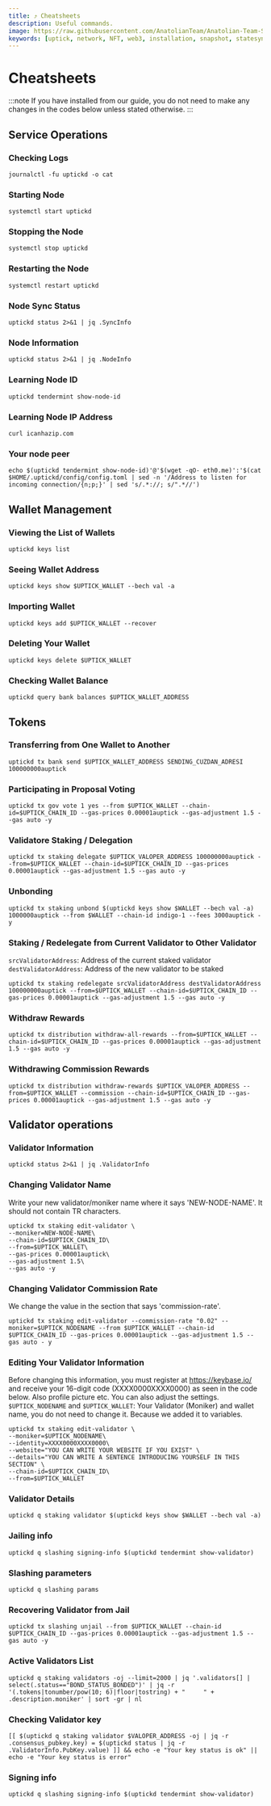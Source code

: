 ```yaml
---
title: ⤴️ Cheatsheets
description: Useful commands.
image: https://raw.githubusercontent.com/AnatolianTeam/Anatolian-Team-Services/main/docs/Mainnet/Cosmos-Ecosystem/uptick-network/img/Uptick-Service-Cover.jpg
keywords: [uptick, network, NFT, web3, installation, snapshot, statesync, update]
---
```


# Cheatsheets 
:::note
If you have installed from our guide, you do not need to make any changes in the codes below unless stated otherwise.
:::

## Service Operations

### Checking Logs
```
journalctl -fu uptickd -o cat
```

### Starting Node
```
systemctl start uptickd
```

### Stopping the Node
```
systemctl stop uptickd
```

### Restarting the Node
```
systemctl restart uptickd
```

### Node Sync Status
```
uptickd status 2>&1 | jq .SyncInfo
```

### Node Information
```
uptickd status 2>&1 | jq .NodeInfo
```

### Learning Node ID
```
uptickd tendermint show-node-id
```

### Learning Node IP Address
```
curl icanhazip.com
```

### Your node peer
```
echo $(uptickd tendermint show-node-id)'@'$(wget -qO- eth0.me)':'$(cat $HOME/.uptickd/config/config.toml | sed -n '/Address to listen for incoming connection/{n;p;}' | sed 's/.*://; s/".*//')
```

## Wallet Management

### Viewing the List of Wallets
```
uptickd keys list
```

### Seeing Wallet Address
```
uptickd keys show $UPTICK_WALLET --bech val -a
```

### Importing Wallet
```
uptickd keys add $UPTICK_WALLET --recover
```

### Deleting Your Wallet
```
uptickd keys delete $UPTICK_WALLET
```

### Checking Wallet Balance
```
uptickd query bank balances $UPTICK_WALLET_ADDRESS
```

## Tokens

### Transferring from One Wallet to Another
```
uptickd tx bank send $UPTICK_WALLET_ADDRESS SENDING_CUZDAN_ADRESI 100000000auptick
```

### Participating in Proposal Voting
```
uptickd tx gov vote 1 yes --from $UPTICK_WALLET --chain-id=$UPTICK_CHAIN_ID --gas-prices 0.00001auptick --gas-adjustment 1.5 --gas auto -y
```

### Validatore Staking / Delegation
```
uptickd tx staking delegate $UPTICK_VALOPER_ADDRESS 100000000auptick --from=$UPTICK_WALLET --chain-id=$UPTICK_CHAIN_ID --gas-prices 0.00001auptick --gas-adjustment 1.5 --gas auto -y
```
### Unbonding
```
uptickd tx staking unbond $(uptickd keys show $WALLET --bech val -a) 1000000auptick --from $WALLET --chain-id indigo-1 --fees 3000auptick -y
```

### Staking / Redelegate from Current Validator to Other Validator
`srcValidatorAddress`: Address of the current staked validator
`destValidatorAddress`: Address of the new validator to be staked
```
uptickd tx staking redelegate srcValidatorAddress destValidatorAddress 100000000auptick --from=$UPTICK_WALLET --chain-id=$UPTICK_CHAIN_ID --gas-prices 0.00001auptick --gas-adjustment 1.5 --gas auto -y
```

### Withdraw Rewards
```
uptickd tx distribution withdraw-all-rewards --from=$UPTICK_WALLET --chain-id=$UPTICK_CHAIN_ID --gas-prices 0.00001auptick --gas-adjustment 1.5 --gas auto -y
```

### Withdrawing Commission Rewards

```
uptickd tx distribution withdraw-rewards $UPTICK_VALOPER_ADDRESS --from=$UPTICK_WALLET --commission --chain-id=$UPTICK_CHAIN_ID --gas-prices 0.00001auptick --gas-adjustment 1.5 --gas auto -y
```

## Validator operations

### Validator Information
```
uptickd status 2>&1 | jq .ValidatorInfo
```

### Changing Validator Name
Write your new validator/moniker name where it says 'NEW-NODE-NAME'. It should not contain TR characters.
```
uptickd tx staking edit-validator \
--moniker=NEW-NODE-NAME\
--chain-id=$UPTICK_CHAIN_ID\
--from=$UPTICK_WALLET\
--gas-prices 0.00001auptick\
--gas-adjustment 1.5\
--gas auto -y
```

### Changing Validator Commission Rate
We change the value in the section that says 'commission-rate'.
```
uptickd tx staking edit-validator --commission-rate "0.02" --moniker=$UPTICK_NODENAME --from $UPTICK_WALLET --chain-id $UPTICK_CHAIN_ID --gas-prices 0.00001auptick --gas-adjustment 1.5 --gas auto - y
```

### Editing Your Validator Information
Before changing this information, you must register at https://keybase.io/ and receive your 16-digit code (XXXX0000XXXX0000) as seen in the code below. Also profile picture etc. You can also adjust the settings.
`$UPTICK_NODENAME` and `$UPTICK_WALLET`: Your Validator (Moniker) and wallet name, you do not need to change it. Because we added it to variables.
```
uptickd tx staking edit-validator \
--moniker=$UPTICK_NODENAME\
--identity=XXXX0000XXXX0000\
--website="YOU CAN WRITE YOUR WEBSITE IF YOU EXIST" \
--details="YOU CAN WRITE A SENTENCE INTRODUCING YOURSELF IN THIS SECTION" \
--chain-id=$UPTICK_CHAIN_ID\
--from=$UPTICK_WALLET
```

### Validator Details
```
uptickd q staking validator $(uptickd keys show $WALLET --bech val -a)
```

### Jailing info
```
uptickd q slashing signing-info $(uptickd tendermint show-validator)
```

### Slashing parameters
```
uptickd q slashing params
```

### Recovering Validator from Jail
```
uptickd tx slashing unjail --from $UPTICK_WALLET --chain-id $UPTICK_CHAIN_ID --gas-prices 0.00001auptick --gas-adjustment 1.5 --gas auto -y
```

### Active Validators List
```
uptickd q staking validators -oj --limit=2000 | jq '.validators[] | select(.status=="BOND_STATUS_BONDED")' | jq -r '(.tokens|tonumber/pow(10; 6)|floor|tostring) + " 	 " + .description.moniker' | sort -gr | nl
```

### Checking Validator key
```
[[ $(uptickd q staking validator $VALOPER_ADDRESS -oj | jq -r .consensus_pubkey.key) = $(uptickd status | jq -r .ValidatorInfo.PubKey.value) ]] && echo -e "Your key status is ok" || echo -e "Your key status is error"
```

### Signing info
```
uptickd q slashing signing-info $(uptickd tendermint show-validator)
```
